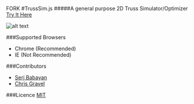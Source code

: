 FORK 
#TrussSim.js
#####A general purpose 2D Truss Simulator/Optimizer [Try It Here](http://sergei1152.github.io/TrussSim.js/)

![alt text](https://github.com/sergei1152/TrussSim.js/blob/master/screenshots/simulation_mode.png "Simulation Example")

###Supported Browsers
- Chrome (Recommended)
- IE (Not Recommended)

###Contributors
- [Serj Babayan](https://github.com/sergei1152)
- [Chris Gravel](https://github.com/cpagravel)

###Licence
[MIT](https://github.com/sergei1152/TrussSim.js/blob/master/LICENCE)
